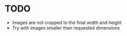 # TODO

- Images are not cropped to the final width and height
- Try with images smaller than requested dimensions
